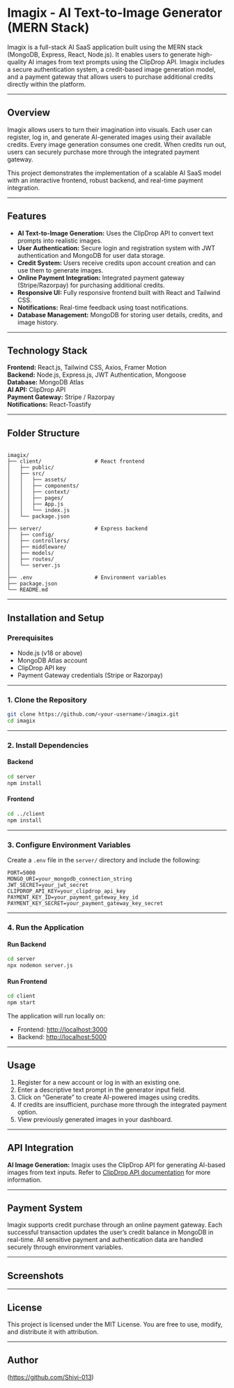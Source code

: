 
# Imagix - AI Text-to-Image Generator (MERN Stack)

Imagix is a full-stack AI SaaS application built using the MERN stack (MongoDB, Express, React, Node.js). It enables users to generate high-quality AI images from text prompts using the ClipDrop API. Imagix includes a secure authentication system, a credit-based image generation model, and a payment gateway that allows users to purchase additional credits directly within the platform.

---

## Overview

Imagix allows users to turn their imagination into visuals. Each user can register, log in, and generate AI-generated images using their available credits. Every image generation consumes one credit. When credits run out, users can securely purchase more through the integrated payment gateway.

This project demonstrates the implementation of a scalable AI SaaS model with an interactive frontend, robust backend, and real-time payment integration.

---

## Features

- **AI Text-to-Image Generation:** Uses the ClipDrop API to convert text prompts into realistic images.
- **User Authentication:** Secure login and registration system with JWT authentication and MongoDB for user data storage.
- **Credit System:** Users receive credits upon account creation and can use them to generate images.
- **Online Payment Integration:** Integrated payment gateway (Stripe/Razorpay) for purchasing additional credits.
- **Responsive UI:** Fully responsive frontend built with React and Tailwind CSS.
- **Notifications:** Real-time feedback using toast notifications.
- **Database Management:** MongoDB for storing user details, credits, and image history.

---

## Technology Stack

**Frontend:** React.js, Tailwind CSS, Axios, Framer Motion  
**Backend:** Node.js, Express.js, JWT Authentication, Mongoose  
**Database:** MongoDB Atlas  
**AI API:** ClipDrop API  
**Payment Gateway:** Stripe / Razorpay  
**Notifications:** React-Toastify

---

## Folder Structure

```

imagix/
├── client/                 # React frontend
│   ├── public/
│   ├── src/
│   │   ├── assets/
│   │   ├── components/
│   │   ├── context/
│   │   ├── pages/
│   │   ├── App.js
│   │   └── index.js
│   └── package.json
│
├── server/                 # Express backend
│   ├── config/
│   ├── controllers/
│   ├── middleware/
│   ├── models/
│   ├── routes/
│   └── server.js
│
├── .env                    # Environment variables
├── package.json
└── README.md

````

---

## Installation and Setup

### Prerequisites

- Node.js (v18 or above)
- MongoDB Atlas account
- ClipDrop API key
- Payment Gateway credentials (Stripe or Razorpay)

---

### 1. Clone the Repository

```bash
git clone https://github.com/<your-username>/imagix.git
cd imagix
````

---

### 2. Install Dependencies

#### Backend

```bash
cd server
npm install
```

#### Frontend

```bash
cd ../client
npm install
```

---

### 3. Configure Environment Variables

Create a `.env` file in the `server/` directory and include the following:

```
PORT=5000
MONGO_URI=your_mongodb_connection_string
JWT_SECRET=your_jwt_secret
CLIPDROP_API_KEY=your_clipdrop_api_key
PAYMENT_KEY_ID=your_payment_gateway_key_id
PAYMENT_KEY_SECRET=your_payment_gateway_key_secret
```

---

### 4. Run the Application

#### Run Backend

```bash
cd server
npx nodemon server.js
```

#### Run Frontend

```bash
cd client
npm start
```

The application will run locally on:

* Frontend: [http://localhost:3000](http://localhost:3000)
* Backend: [http://localhost:5000](http://localhost:5000)

---

## Usage

1. Register for a new account or log in with an existing one.
2. Enter a descriptive text prompt in the generator input field.
3. Click on “Generate” to create AI-powered images using credits.
4. If credits are insufficient, purchase more through the integrated payment option.
5. View previously generated images in your dashboard.

---

## API Integration

**AI Image Generation:**
Imagix uses the ClipDrop API for generating AI-based images from text inputs.
Refer to [ClipDrop API documentation](https://clipdrop.co/apis) for more information.

---

## Payment System

Imagix supports credit purchase through an online payment gateway.
Each successful transaction updates the user’s credit balance in MongoDB in real-time.
All sensitive payment and authentication data are handled securely through environment variables.

---

## Screenshots



---

## License

This project is licensed under the MIT License. You are free to use, modify, and distribute it with attribution.

---

## Author
(https://github.com/Shivi-013)





